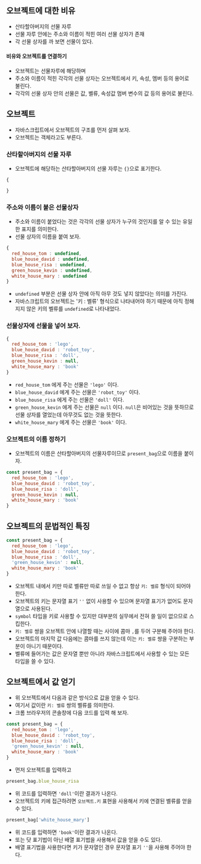 ## 오브젝트에 대한 비유
- 산타할아버지의 선물 자루
- 선물 자루 안에는 주소와 이름이 적힌 여러 선물 상자가 존재
- 각 선물 상자를 까 보면 선물이 있다.

#### 비유와 오브젝트를 연결하기
- 오브젝트는 선물자루에 해당하며
- 주소와 이름이 적힌 각각의 선물 상자는 오브젝트에서 키, 속성, 멤버 등의 용어로 불린다.
- 각각의 선물 상자 안의 선물은 값, 벨류, 속성값 멈버 변수의 값 등의 용어로 불린다.

## 오브젝트
- 자바스크립트에서 오브젝트의 구조를 먼저 살펴 보자.
- 오브젝트는 객체라고도 부른다.

### 산타할아버지의 선물 자루
- 오브젝트에 해당하는 산타할아버지의 선물 자루는 `{}`으로 표기한다.
```js
{

}
```

### 주소와 이름이 붙은 선물상자
- 주소와 이름이 붙었다는 것은 각각의 선물 상자가 누구의 것인지를 알 수 있는 유일한 표지를 의미한다.
- 선물 상자의 이름을 붙여 보자.
```js
{
  red_house_tom : undefined,
  blue_house_david : undefined,
  blue_house_risa : undefined,
  green_house_kevin : undefined,
  white_house_mary : undefined
}
```
- `undefined` 부분은 선물 상자 안에 아직 아무 것도 넣지 않았다는 의미를 가진다.
- 자바스크립트의 오브젝트는 '키 : 벨류' 형식으로 나타내어야 하기 때문에 아직 정해지지 않은 키의 벨류를 `undefined`로 나타내었다.

### 선물상자에 선물을 넣어 보자.
```js
{
  red_house_tom : 'lego',
  blue_house_david : 'robot_toy',
  blue_house_risa : 'doll',
  green_house_kevin : null,
  white_house_mary : 'book'
}
```
- `red_house_tom` 에게 주는 선물은 `'lego'` 이다.
- `blue_house_david` 에게 주는 선물은 `'robot_toy'` 이다.
- `blue_house_risa` 에게 주는 선물은 `'doll'` 이다.
- `green_house_kevin` 에게 주는 선물은 `null` 이다. `null`은 비어있는 것을 뜻하므로 선물 상자를 열었는데 아무것도 없는 것을 뜻한다.
- `white_house_mary` 에게 주는 선물은 `'book'` 이다.

### 오브젝트의 이름 정하기
- 오브젝트의 이름은 산타할아버지의 선물자루이므로 `present_bag`으로 이름을 붙이자.
```js
const present_bag = {
  red_house_tom : 'lego',
  blue_house_david : 'robot_toy',
  blue_house_risa : 'doll',
  green_house_kevin : null,
  white_house_mary : 'book'
}
```

## 오브젝트의 문법적인 특징
```js
const present_bag = {
  red_house_tom : 'lego',
  blue_house_david : 'robot_toy',
  blue_house_risa : 'doll',
  'green_house_kevin' : null,
  white_house_mary : 'book'
}
```
- 오브젝트 내에서 키만 따로 벨류만 따로 쓰일 수 없고 항상 `키: 벨류` 형식이 되어야 한다.
- 오브젝트의 키는 문자열 표기 `''` 없이 사용할 수 있으며 문자열 표기가 없어도 문자열으로 사용된다.
- `symbol` 타입을 키로 사용할 수 있지만 대부분의 실무에서 전혀 쓸 일이 없으므로 스킵한다.
- `키: 벨류` 쌍을 오브젝트 안에 나열할 때는 사이에 콤마 `,`를 두어 구분해 주어야 한다.
- 오브젝트의 마지막 값 다음에는 콤마를 쓰지 않는데 이는 `키: 벨류` 쌍을 구분하는 부분이 아니기 때문이다.
- 벨류에 들어가는 값은 문자열 뿐만 아니라 자바스크립트에서 사용할 수 있는 모든 타입을 쓸 수 있다.

## 오브젝트에서 값 얻기
- 위 오브젝트에서 다음과 같은 방식으로 값을 얻을 수 있다.
- 여기서 값이란 `키: 벨류` 쌍의 벨류를 의미한다.
- 크롬 브라우저의 콘솔창에 다음 코드를 입력 해 보자.
```js
const present_bag = {
  red_house_tom : 'lego',
  blue_house_david : 'robot_toy',
  blue_house_risa : 'doll',
  'green_house_kevin' : null,
  white_house_mary : 'book'
}
```
- 먼저 오브젝트를 입력하고

```js
present_bag.blue_house_risa
```
- 위 코드를 입력하면 `'doll'`이란 결과가 나온다.
- 오브젝트의 키에 접근하려면 `오브젝트.키` 표현을 사용해서 키에 연결된 벨류를 얻을 수 있다.

```js
present_bag['white_house_mary']
```
- 위 코드를 입력하면 `'book'`이란 결과가 나온다.
- 또는 닷 표기법이 아닌 배열 표기법을 사용해서 값을 얻을 수도 있다.
- 배열 표기법을 사용한다면 키가 문자열인 경우 문자열 표기 `''`을 사용해 주어야 한다.